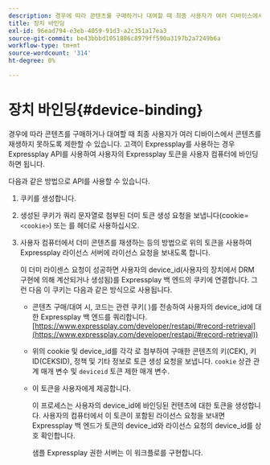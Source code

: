 ```yaml
---
description: 경우에 따라 콘텐츠를 구매하거나 대여할 때 최종 사용자가 여러 디바이스에서 콘텐츠를 재생하지 못하도록 제한할 수 있습니다. 고객이 Expressplay를 사용하는 경우 Expressplay API를 사용하여 사용자의 Expressplay 토큰을 사용자 컴퓨터에 바인딩하면 됩니다.
title: 장치 바인딩
exl-id: 96ead794-e3eb-4059-91d3-a2c351a17ea3
source-git-commit: be43bbbd1051886c8979ff590a3197b2a7249b6a
workflow-type: tm+mt
source-wordcount: '314'
ht-degree: 0%

---
```


# 장치 바인딩{#device-binding}

경우에 따라 콘텐츠를 구매하거나 대여할 때 최종 사용자가 여러 디바이스에서 콘텐츠를 재생하지 못하도록 제한할 수 있습니다. 고객이 Expressplay를 사용하는 경우 Expressplay API를 사용하여 사용자의 Expressplay 토큰을 사용자 컴퓨터에 바인딩하면 됩니다.

다음과 같은 방법으로 API를 사용할 수 있습니다.

1. 쿠키를 생성합니다.
1. 생성된 쿠키가 쿼리 문자열로 첨부된 더미 토큰 생성 요청을 보냅니다(cookie=`<cookie>`) 또는 를 헤더로 사용하십시오.
1. 사용자 컴퓨터에서 더미 콘텐츠를 재생하는 등의 방법으로 위의 토큰을 사용하여 Expressplay 라이선스 서버에 라이선스 요청을 보내도록 합니다.

   이 더미 라이센스 요청이 성공하면 사용자의 device_id(사용자의 장치에서 DRM 구현에 의해 계산되거나 생성됨)를 Expressplay 백 엔드의 쿠키에 연결합니다. 그런 다음 이 쿠키는 다음과 같은 방식으로 사용됩니다.

   * 콘텐츠 구매/대여 시, 코드는 관련 쿠키( )를 전송하여 사용자의 device_id에 대한 Expressplay 백 엔드를 쿼리합니다. [https://www.expressplay.com/developer/restapi/#record-retrieval](https://www.expressplay.com/developer/restapi/#record-retrieval))
   * 위의 cookie 및 device_id를 각각 로 첨부하여 구매한 콘텐츠의 키(CEK), 키 ID(CEKSID), 정책 및 기타 정보로 토큰 생성 요청을 보냅니다. `cookie` 상관 관계 매개 변수 및 `deviceid` 토큰 제한 매개 변수.

   * 이 토큰을 사용자에게 제공합니다.

      이 프로세스는 사용자의 device_id에 바인딩된 컨텐츠에 대한 토큰을 생성합니다. 사용자의 컴퓨터에서 이 토큰이 포함된 라이선스 요청을 보내면 Expressplay 백 엔드가 토큰의 device_id와 라이선스 요청의 device_id를 상호 확인합니다.

      샘플 Expressplay 권한 서버는 이 워크플로를 구현합니다.

